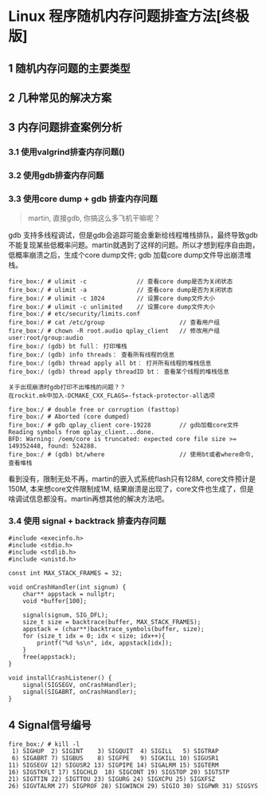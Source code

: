 # Linux 程序随机内存问题排查方法[终极版]

## 1 随机内存问题的主要类型

## 2 几种常见的解决方案

## 3 内存问题排查案例分析

### 3.1 使用valgrind排查内存问题()

### 3.2 使用gdb排查内存问题

### 3.3 使用core dump + gdb 排查内存问题

> martin, 直接gdb, 你搞这么多飞机干嘛呢？

gdb 支持多线程调试，但是gdb会追踪可能会重新给线程堆栈排队，最终导致gdb不能复现某些低概率问题。martin就遇到了这样的问题。所以才想到程序自由跑，低概率崩溃之后，生成个core dump文件; gdb 加载core dump文件导出崩溃堆栈。

```shell
fire_box:/ # ulimit -c              // 查看core dump是否为关闭状态
fire_box:/ # ulimit -a              // 查看core dump是否为关闭状态
fire_box:/ # ulimit -c 1024         // 设置core dump文件大小
fire_box:/ # ulimit -c unlimited    // 设置core dump文件大小
fire_box:/ # etc/security/limits.conf
fire_box:/ # cat /etc/group                     // 查看用户组
fire_box:/ # chown -R root.audio qplay_client   // 修改用户组 user:root/group:audio
fire_box:/ (gdb) bt full： 打印堆栈
fire_box:/ (gdb) info threads： 查看所有线程的信息
fire_box:/ (gdb) thread apply all bt： 打开所有线程的堆栈信息
fire_box:/ (gdb) thread apply threadID bt： 查看某个线程的堆栈信息

关于出现崩溃时gdb打印不出堆栈的问题？？
在rockit.mk中加入-DCMAKE_CXX_FLAGS=-fstack-protector-all选项

fire_box:/ # double free or corruption (fasttop)
fire_box:/ # Aborted (core dumped)
fire_box:/ # gdb qplay_client core-19228        // gdb加载core文件
Reading symbols from qplay_client...done.
BFD: Warning: /oem/core is truncated: expected core file size >= 149352448, found: 524288.
fire_box:/ # (gdb) bt/where                     // 使用bt或者where命令, 查看堆栈
```

看到没有，限制无处不再，martin的嵌入式系统flash只有128M, core文件预计是150M, 本来想core文件限制成1M, 结果崩溃是出现了，core文件也生成了，但是啥调试信息都没有。martin再想其他的解决方法吧。

### 3.4 使用 signal + backtrack 排查内存问题

```shell
#include <execinfo.h>
#include <stdio.h>
#include <stdlib.h>
#include <unistd.h>

const int MAX_STACK_FRAMES = 32;

void onCrashHandler(int signum) {
    char** appstack = nullptr;
    void *buffer[100];

    signal(signum, SIG_DFL);
    size_t size = backtrace(buffer, MAX_STACK_FRAMES);
    appstack = (char**)backtrace_symbols(buffer, size);
    for (size_t idx = 0; idx < size; idx++){
        printf("%d %s\n", idx, appstack[idx]);
    }
    free(appstack);
}

void installCrashListener() {
    signal(SIGSEGV, onCrashHandler);
    signal(SIGABRT, onCrashHandler);
}
```

## 4 Signal信号编号

```shell
fire_box:/ # kill -l
 1) SIGHUP  2) SIGINT    3) SIGQUIT  4) SIGILL   5) SIGTRAP
 6) SIGABRT 7) SIGBUS    8) SIGFPE   9) SIGKILL 10) SIGUSR1
11) SIGSEGV 12) SIGUSR2 13) SIGPIPE 14) SIGALRM 15) SIGTERM
16) SIGSTKFLT 17) SIGCHLD  18) SIGCONT 19) SIGSTOP 20) SIGTSTP
21) SIGTTIN 22) SIGTTOU 23) SIGURG 24) SIGXCPU 25) SIGXFSZ
26) SIGVTALRM 27) SIGPROF 28) SIGWINCH 29) SIGIO 30) SIGPWR 31) SIGSYS
```